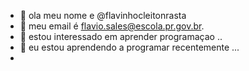 - 👋 ola meu nome e @flavinhocleitonrasta
- 👀 meu email é flavio.sales@escola.pr.gov.br.
- 🌱 estou interessado em aprender programaçao ..
- 💞️ eu estou aprendendo a programar recentemente  ...
- 

<!---
flavinhocleitonrasta/flavinhocleitonrasta is a ✨ special ✨ repository because its `README.md` (this file) appears on your GitHub profile.
You can click the Preview link to take a look at your changes.
--->
